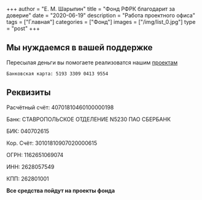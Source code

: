 +++
author = "Е. М. Шарыпин"
title = "Фонд РФРК благодарит за доверие"
date = "2020-06-19"
description = "Работа проектного офиса"
tags = ["Главная"]
categories = ["Фонд"]
images = ["/img/list_0.jpg"]
type = "post"
+++

## Мы нуждаемся в вашей поддержке

Пересылая деньги вы помогаете реализоватся нашим [проектам](/categories/)

`Банковская карта: 5193 3309 0413 9554`

## Реквизиты

Расчётный счёт: 40701810460100000198

Банк: СТАВРОПОЛЬСКОЕ ОТДЕЛЕНИЕ N5230 ПАО СБЕРБАНК

БИК: 040702615

Кор. Cчёт: 30101810907020000615

ОГРН: 1162651069074

ИНН: 2628057549

КПП: 262801001

**Все средства пойдут на проекты фонда**
